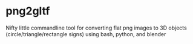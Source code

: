 # png2gltf
Nifty little commandline tool for converting flat png images to 3D objects (circle/triangle/rectangle signs) using bash, python, and blender 

